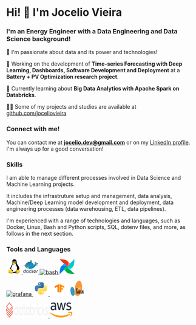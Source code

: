# Hi! 👋 I'm Jocelio Vieira

### I'm an Energy Engineer with a Data Engineering and Data Science background!

🖤 I'm passionate about data and its power and technologies!

🔭 Working on the development of **Time-series Forecasting with Deep Learning, Dashboards, Software Development and Deployment** at a **Battery + PV Optimization research project**.

🌱 Currently learning about **Big Data Analytics with Apache Spark on Databricks**.

👨‍💻 Some of my projects and studies are available at [github.com/joceliovieira](github.com/joceliovieira)

### Connect with me!

You can contact me at **jocelio.dev@gmail.com** or on my [LinkedIn profile](https://linkedin.com/in/joceliovieira).  
I'm always up for a good conversation!

### Skills

I am able to manage different processes involved in Data Science and Machine Learning projects.

It includes the infrastruture setup and management, data analysis, Machine/Deep Learning model development and deployment, data engineering processes (data warehousing, ETL, data pipelines).

I'm experienced with a range of technologies and languages, such as Docker, Linux, Bash and Python scripts, SQL, dotenv files, and more, as follows in the next section.

### Tools and Languages

<p align="left"> 
<a href="https://www.linux.org/" target="_blank" rel="noreferrer"> <img src="https://raw.githubusercontent.com/devicons/devicon/master/icons/linux/linux-original.svg" alt="linux" width="40" height="40"/> </a> 
<a href="https://www.docker.com/" target="_blank" rel="noreferrer">  <img src="https://raw.githubusercontent.com/devicons/devicon/master/icons/docker/docker-original-wordmark.svg" alt="docker" width="40" height="40"/> </a> 
<a href="https://www.gnu.org/software/bash/" target="_blank" rel="noreferrer"> <img src="https://raw.githubusercontent.com/odb/official-bash-logo/master/assets/Logos/Icons/SVG/64x64_white.svg" alt="bash" width="40" height="40"/> </a> 
<a href="https://airflow.apache.org/" target="_blank" rel="noreferrer"><img src="./img/pin.png" alt="airflow" width="40" height="40"/> </a>
</p>
<p>
<a href="https://grafana.com" target="_blank" rel="noreferrer"> <img src="https://www.vectorlogo.zone/logos/grafana/grafana-icon.svg" alt="grafana" width="40" height="40"/> </a> 
<a href="https://www.python.org" target="_blank" rel="noreferrer"> <img src="https://raw.githubusercontent.com/devicons/devicon/master/icons/python/python-original.svg" alt="python" width="40" height="40"/> </a> 
<img src="./img/tensorflow.png" alt="tensorflow" width="50" height="40">
<img src="img/scikit.svg" alt="scikit_learn" width="35" height="40" data-canonical-src="https://upload.wikimedia.org/wikipedia/commons/0/05/Scikit_learn_logo_small.svg">
</p>
<p>
<a href="https://www.databricks.com/" target="_blank" rel="noreferrer"><img src="./img/databricks.svg" alt="databricks" width="110" height="40"/> </a>
<a href="https://aws.amazon.com/" target="_blank" rel="noreferrer"><img src="./img/aws.svg" alt="aws" width="60" height="40"/> </a>
</p>

<p>
</p>


